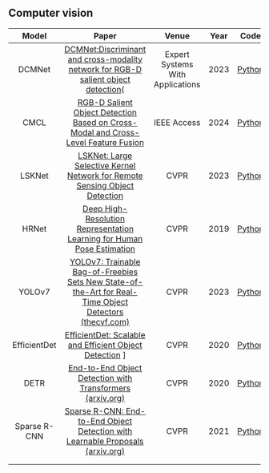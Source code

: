 
## Computer vision

|    Model     |                            Paper                             | Venue | Year |                             Code                             | Time       |
| :----------: | :----------------------------------------------------------: | :---: | :--: | :----------------------------------------------------------: | ---------- |
|    DCMNet    | [ DCMNet:Discriminant and cross-modality network for RGB-D salient object detection](https://openaccess.thecvf.com/content/CVPR2022/papers/Li_Oriented_RepPoints_for_Aerial_Object_Detection_CVPR_2022_paper.pdf)( | Expert Systems With Applications | 2023 |        [Python]( https://github.com/open-mmlab/mmrotate/blob/main/configs/oriented_reppoints/README.md)        | 2024.05.28 |
|    CMCL    | [RGB-D Salient Object Detection Based on Cross-Modal and Cross-Level Feature Fusion](https://arxiv.org/abs/2402.13616) | IEEE Access  | 2024 |        [Python](https://github.com/WongKinYiu/yolov9)        | 2024.05.28 |
|    LSKNet    | [LSKNet: Large Selective Kernel Network for Remote Sensing Object Detection](https://arxiv.org/pdf/2303.09030.pdf)| CVPR  | 2023 |       [Python](https://github.com/zcablii/LSKNet)       | 2024.05.10 |
|    HRNet    | [Deep High-Resolution Representation Learning for Human Pose Estimation](https://arxiv.org/abs/1902.09212)| CVPR  | 2019 |       [Python](https://github.com/leoxiaobin/deep-high-resolution-net.pytorch)       | 2024.05.01 |
|    YOLOv7    | [YOLOv7: Trainable Bag-of-Freebies Sets New State-of-the-Art for Real-Time Object Detectors (thecvf.com)](https://openaccess.thecvf.com/content/CVPR2023/papers/Wang_YOLOv7_Trainable_Bag-of-Freebies_Sets_New_State-of-the-Art_for_Real-Time_Object_Detectors_CVPR_2023_paper.pdf) | CVPR  | 2023 |       [Python](https://github.com/WongKinYiu/yolov7)       | 2024.05.01 |
| EfficientDet |  [EfficientDet: Scalable and Efficient Object Detection](https://arxiv.org/pdf/1911.09070) ] | CVPR  | 2020 | [Python](https://github.com/google/automl/tree/master/efficientdet) | 2024.05.1 |
|     DETR     | [ End-to-End Object Detection with Transformers (arxiv.org)](https://arxiv.org/abs/2005.12872) | CVPR  | 2020 |      [Python](https://github.com/facebookresearch/detr)      | 2024.05.1 |
| Sparse R-CNN | [ Sparse R-CNN: End-to-End Object Detection with Learnable Proposals (arxiv.org)](https://arxiv.org/abs/2011.12450) | CVPR  | 2021 |      [Python](https://github.com/PeizeSun/SparseR-CNN)       | 2024.05.1 |
|              |                                                              |       |      |                                                              |            |
|              |                                                              |       |      |                                                              |            |
